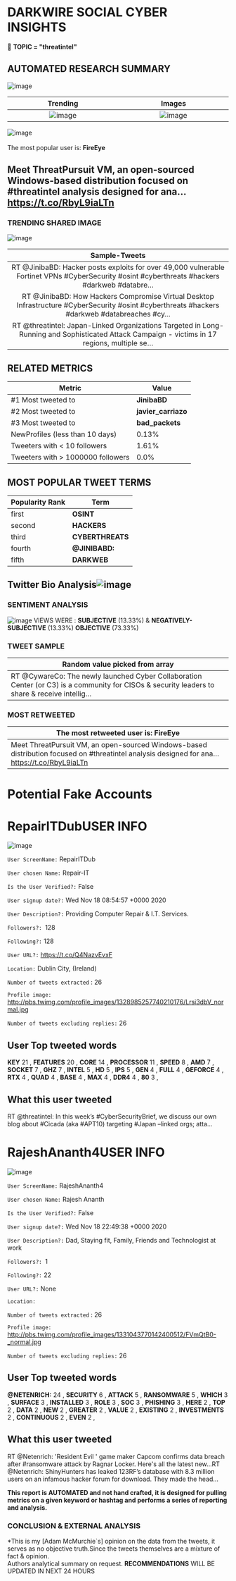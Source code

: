 # DARKWIRE SOCIAL CYBER INSIGHTS 
&#x1F34E; **TOPIC = "threatintel"**

## AUTOMATED RESEARCH SUMMARY
  ![image](darkLogo.png)   

|  Trending  |   Images | 
:-------------------------:|:-------------------------:
|  ![image](assets/threatintel/imageFile1.jpg)     <img width=200/> | ![image](assets/threatintel/imageFile2.jpg) <img width=200/> |   
 
 
![image](assets/threatintel/TWEETS.png)
<br></br>
The most popular user is: **FireEye**  
 

## Meet ThreatPursuit VM, an open-sourced Windows-based distribution focused on #threatintel analysis designed for ana… https://t.co/RbyL9iaLTn 

  




### TRENDING SHARED IMAGE

![image](assets/threatintel/twitterPostedImage.png)



|                **Sample-Tweets**        |
| :-------------: |
| RT @JinibaBD: Hacker posts exploits for over 49,000 vulnerable Fortinet VPNs #CyberSecurity #osint #cyberthreats #hackers #darkweb #databre… |
| RT @JinibaBD: How Hackers Compromise Virtual Desktop Infrastructure #CyberSecurity #osint #cyberthreats #hackers #darkweb #databreaches #cy… |
| RT @threatintel: Japan-Linked Organizations Targeted in Long-Running and Sophisticated Attack Campaign - victims in 17 regions, multiple se… |

## RELATED METRICS<br>
| Metric | Value |
| ------------- | ------------- |
| #1 Most tweeted to  | **JinibaBD** |
| #2 Most tweeted to  | **javier_carriazo** |
| #3 Most tweeted to  | **bad_packets** |
| NewProfiles (less than 10 days) | 0.13%  |
| Tweeters with < 10 followers  | 1.61%|
| Tweeters with > 1000000 followers  | 0.0%  |



## MOST POPULAR TWEET TERMS 


| Popularity Rank  | Term |
| ------------- | ------------- |
| first  | **OSINT**  |
| second  | **HACKERS**  |
| third  | **CYBERTHREATS** |
| fourth  | **@JINIBABD:**  |
| fifth  | **DARKWEB**  |


## Twitter Bio Analysis![image](assets/threatintel/BIO.png)
### SENTIMENT ANALYSIS
![image](assets/threatintel/sentiment.png)
VIEWS WERE : **SUBJECTIVE**  (13.33%) & **NEGATIVELY-SUBJECTIVE** (13.33%) **OBJECTIVE** (73.33%)

### TWEET SAMPLE 
| Random value picked from array |
| ------------- |
|RT @CywareCo: The newly launched Cyber Collaboration Center (or C3) is a community for CISOs &amp; security leaders to share &amp; receive intellig… |

### MOST RETWEETED 

| The most retweeted user is: **FireEye**  |
| ------------- |
| Meet ThreatPursuit VM, an open-sourced Windows-based distribution focused on #threatintel analysis designed for ana… https://t.co/RbyL9iaLTn |

# Potential Fake Accounts
 
# RepairITDubUSER INFO
![image](http://pbs.twimg.com/profile_images/1328985257740210176/Lrsi3dbV_normal.jpg)
 
`User ScreenName:` RepairITDub 
 
`User chosen Name:` Repair-IT 
 
`Is the User Verified?:` False 
 
`User signup date?:` Wed Nov 18 08:54:57 +0000 2020 
 
`User Description?:` Providing Computer Repair & I.T. Services. 
 
`Followers?: `128 
 
`Following?:` 128 
 
`User URL?:` https://t.co/Q4NazvEvxF 
 
`Location:` Dublin City, (Ireland) 
 
`Number of tweets extracted`  : 26 
 
`Profile image:` http://pbs.twimg.com/profile_images/1328985257740210176/Lrsi3dbV_normal.jpg 
 
`Number of tweets excluding replies:` 26 
 

 

 
## User Top tweeted words 
 
**KEY** 21 , **FEATURES** 20 , **CORE** 14 , **PROCESSOR** 11 , **SPEED** 8 , **AMD** 7 , **SOCKET** 7 , **GHZ** 7 , **INTEL** 5 , **HD** 5 , **IPS** 5 , **GEN** 4 , **FULL** 4 , **GEFORCE** 4 , **RTX** 4 , **QUAD** 4 , **BASE** 4 , **MAX** 4 , **DDR4** 4 , **80** 3 , 
 
## What this user tweeted
 
RT @threatintel: In this week’s #CyberSecurityBrief, we discuss our own blog about #Cicada (aka #APT10) targeting #Japan –linked orgs; atta…
 
# RajeshAnanth4USER INFO
![image](http://pbs.twimg.com/profile_images/1331043770142400512/FVmQtB0-_normal.jpg)
 
`User ScreenName:` RajeshAnanth4 
 
`User chosen Name:` Rajesh Ananth 
 
`Is the User Verified?:` False 
 
`User signup date?:` Wed Nov 18 22:49:38 +0000 2020 
 
`User Description?:` Dad, Staying fit, Family, Friends and Technologist at work 
 
`Followers?: `1 
 
`Following?:` 22 
 
`User URL?:` None 
 
`Location:`  
 
`Number of tweets extracted`  : 26 
 
`Profile image:` http://pbs.twimg.com/profile_images/1331043770142400512/FVmQtB0-_normal.jpg 
 
`Number of tweets excluding replies:` 26 
 

 

 
## User Top tweeted words 
 
**@NETENRICH:** 24 , **SECURITY** 6 , **ATTACK** 5 , **RANSOMWARE** 5 , **WHICH** 3 , **SURFACE** 3 , **INSTALLED** 3 , **ROLE** 3 , **SOC** 3 , **PHISHING** 3 , **HERE** 2 , **TOP** 2 , **DATA** 2 , **NEW** 2 , **GREATER** 2 , **VALUE** 2 , **EXISTING** 2 , **INVESTMENTS** 2 , **CONTINUOUS** 2 , **EVEN** 2 , 
 
## What this user tweeted
 
RT @Netenrich: 'Resident Evil ' game maker Capcom confirms data breach after #ransomware attack by Ragnar Locker. Here's all the latest new…RT @Netenrich: ShinyHunters has leaked 123RF’s database with 8.3 million users on an infamous hacker forum for download. They made the head…
 

<b> This report is AUTOMATED and not hand crafted, it is designed for pulling metrics on a given keyword or hashtag and performs a series of reporting and analysis.</b>  
### CONCLUSION & EXTERNAL ANALYSIS

*This is my [Adam McMurchie`s] opinion on the data from the tweets, it serves as no objective truth.Since the tweets themselves are a mixture of fact & opinion.<br>
Authors analytical summary on request.
**RECOMMENDATIONS** WILL BE UPDATED IN NEXT  24 HOURS <br>